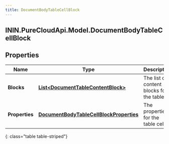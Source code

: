 ```yaml
---
title: DocumentBodyTableCellBlock
---
```

## ININ.PureCloudApi.Model.DocumentBodyTableCellBlock

## Properties

|Name | Type | Description | Notes|
|------------ | ------------- | ------------- | -------------|
| **Blocks** | [**List&lt;DocumentTableContentBlock&gt;**](DocumentTableContentBlock.html) | The list of content blocks for the table. | |
| **Properties** | [**DocumentBodyTableCellBlockProperties**](DocumentBodyTableCellBlockProperties.html) | The properties for the table cell. | [optional] |
{: class="table table-striped"}


